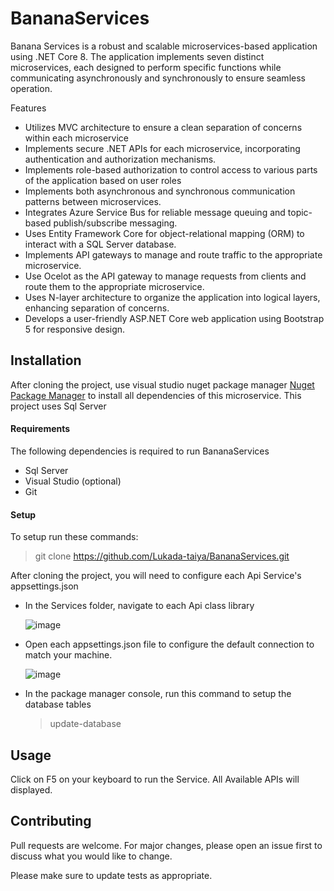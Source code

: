 # BananaServices

Banana Services is a robust and scalable microservices-based application using .NET Core 8. The application implements seven distinct microservices, each designed to perform specific functions while communicating asynchronously and synchronously to ensure seamless operation.

Features
- Utilizes MVC architecture to ensure a clean separation of concerns within each microservice
- Implements secure .NET APIs for each microservice, incorporating authentication and authorization mechanisms.
- Implements role-based authorization to control access to various parts of the application based on user roles
- Implements both asynchronous and synchronous communication patterns between microservices.
- Integrates Azure Service Bus for reliable message queuing and topic-based publish/subscribe messaging.
- Uses Entity Framework Core for object-relational mapping (ORM) to interact with a SQL Server database.
- Implements API gateways to manage and route traffic to the appropriate microservice.
- Use Ocelot as the API gateway to manage requests from clients and route them to the appropriate microservice.
- Uses N-layer architecture to organize the application into logical layers, enhancing separation of concerns.
- Develops a user-friendly ASP.NET Core web application using Bootstrap 5 for responsive design.

## Installation

After cloning the project, use visual studio nuget package manager [Nuget Package Manager](https://learn.microsoft.com/en-us/nuget/consume-packages/install-use-packages-visual-studio) to install all dependencies of this microservice.
This project uses Sql Server

#### Requirements
The following dependencies is required to run BananaServices
- Sql Server
- Visual Studio (optional)
- Git 

#### Setup
To setup run these commands:
> git clone https://github.com/Lukada-taiya/BananaServices.git

After cloning the project, you will need to configure each Api Service's appsettings.json
- In the Services folder, navigate to each Api class library
  
  ![image](https://github.com/Lukada-taiya/BananaServices/assets/60792883/0e0076ac-e4df-4c88-8165-ab4fcbd2b105)

- Open each appsettings.json file to configure the default connection to match your machine.

  ![image](https://github.com/Lukada-taiya/BananaServices/assets/60792883/750aa11d-16d2-44c1-89e2-2e5119ef17a5)

- In the package manager console, run this command to setup the database tables
  > update-database


## Usage
Click on F5 on your keyboard to run the Service. All Available APIs will displayed.

## Contributing

Pull requests are welcome. For major changes, please open an issue first
to discuss what you would like to change.

Please make sure to update tests as appropriate.
 
